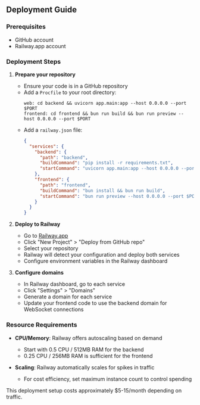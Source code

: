 ## Deployment Guide

### Prerequisites
- GitHub account
- Railway.app account

### Deployment Steps

1. **Prepare your repository**
   - Ensure your code is in a GitHub repository
   - Add a `Procfile` to your root directory:
     ```
     web: cd backend && uvicorn app.main:app --host 0.0.0.0 --port $PORT
     frontend: cd frontend && bun run build && bun run preview --host 0.0.0.0 --port $PORT
     ```
   - Add a `railway.json` file:
     ```json
     {
       "services": {
         "backend": {
           "path": "backend",
           "buildCommand": "pip install -r requirements.txt",
           "startCommand": "uvicorn app.main:app --host 0.0.0.0 --port $PORT"
         },
         "frontend": {
           "path": "frontend",
           "buildCommand": "bun install && bun run build",
           "startCommand": "bun run preview --host 0.0.0.0 --port $PORT"
         }
       }
     }
     ```

2. **Deploy to Railway**
   - Go to [Railway.app](https://railway.app/)
   - Click "New Project" > "Deploy from GitHub repo"
   - Select your repository
   - Railway will detect your configuration and deploy both services
   - Configure environment variables in the Railway dashboard

3. **Configure domains**
   - In Railway dashboard, go to each service
   - Click "Settings" > "Domains"
   - Generate a domain for each service
   - Update your frontend code to use the backend domain for WebSocket connections

### Resource Requirements

- **CPU/Memory**: Railway offers autoscaling based on demand
  - Start with 0.5 CPU / 512MB RAM for the backend
  - 0.25 CPU / 256MB RAM is sufficient for the frontend

- **Scaling**: Railway automatically scales for spikes in traffic
  - For cost efficiency, set maximum instance count to control spending

This deployment setup costs approximately $5-15/month depending on traffic.